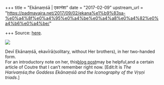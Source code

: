 +++
title = "Ekānaṃśā | एकानंशा"
date = "2017-02-09"
upstream_url = "https://padmavajra.net/2017/09/02/ekana%e1%b9%83sa-%e0%a4%8f%e0%a4%95%e0%a4%be%e0%a4%a8%e0%a4%82%e0%a4%b6%e0%a4%be/"

+++
Source: [here](https://padmavajra.net/2017/09/02/ekana%e1%b9%83sa-%e0%a4%8f%e0%a4%95%e0%a4%be%e0%a4%a8%e0%a4%82%e0%a4%b6%e0%a4%be/).

[![](https://padmavajrablog.files.wordpress.com/2017/09/ekanamsha_1.jpg?w=739)](https://padmavajrablog.files.wordpress.com/2017/09/ekanamsha_1.jpg)

Devī Ekānaṃśā, ekavīrā(solitary, without Her brothers), in her
two-handed form.  
For an introductory note on her, this[blog
post](https://manasataramgini.wordpress.com/2006/02/04/ekanamsha-a-deity-of-tantric-vaishnavism/)may
be helpful,and a certain article of Coutre that I can’t remember right
now. \[Edit:It is *The Harivaṃśa,the Goddess Ekānaṃśā and the
Iconography of the Vṛṣṇi triads*.\]

